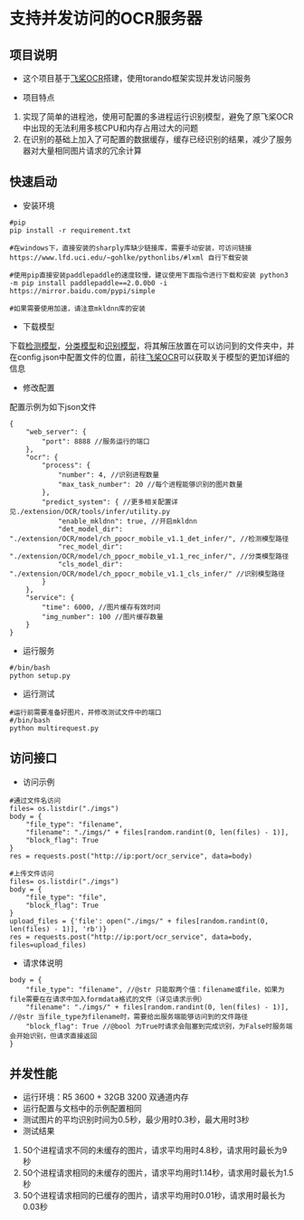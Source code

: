 # 支持并发访问的OCR服务器

## 项目说明

* 这个项目基于[飞桨OCR](https://github.com/PaddlePaddle/PaddleOCR)搭建，使用torando框架实现并发访问服务

* 项目特点
1. 实现了简单的进程池，使用可配置的多进程运行识别模型，避免了原飞桨OCR中出现的无法利用多核CPU和内存占用过大的问题
2. 在识别的基础上加入了可配置的数据缓存，缓存已经识别的结果，减少了服务器对大量相同图片请求的冗余计算

## 快速启动
* 安装环境
```
#pip
pip install -r requirement.txt

#在windows下，直接安装的sharply库缺少链接库，需要手动安装，可访问链接 https://www.lfd.uci.edu/~gohlke/pythonlibs/#lxml 自行下载安装

#使用pip直接安装paddlepaddle的速度较慢，建议使用下面指令进行下载和安装 python3 -m pip install paddlepaddle==2.0.0b0 -i https://mirror.baidu.com/pypi/simple

#如果需要使用加速，请注意mkldnn库的安装
```
* 下载模型

下载[检测模型](https://paddleocr.bj.bcebos.com/20-09-22/mobile/det/ch_ppocr_mobile_v1.1_det_infer.tar)，[分类模型](https://paddleocr.bj.bcebos.com/20-09-22/cls/ch_ppocr_mobile_v1.1_cls_infer.tar)和[识别模型](https://paddleocr.bj.bcebos.com/20-09-22/mobile/rec/ch_ppocr_mobile_v1.1_rec_infer.tar)，将其解压放置在可以访问到的文件夹中，并在config.json中配置文件的位置，前往[飞桨OCR](https://github.com/PaddlePaddle/PaddleOCR)可以获取关于模型的更加详细的信息

* 修改配置

配置示例为如下json文件
```
{
    "web_server": {
        "port": 8888 //服务运行的端口
    },
    "ocr": {
        "process": {
            "number": 4, //识别进程数量
            "max_task_number": 20 //每个进程能够识别的图片数量
        },
        "predict_system": { //更多相关配置详见./extension/OCR/tools/infer/utility.py
            "enable_mkldnn": true, //开启mkldnn
            "det_model_dir": "./extension/OCR/model/ch_ppocr_mobile_v1.1_det_infer/", //检测模型路径
            "rec_model_dir": "./extension/OCR/model/ch_ppocr_mobile_v1.1_rec_infer/", //分类模型路径
            "cls_model_dir": "./extension/OCR/model/ch_ppocr_mobile_v1.1_cls_infer/" //识别模型路径
        }
    },
    "service": {
        "time": 6000, //图片缓存有效时间
        "img_number": 100 //图片缓存数量
    }
}
```

* 运行服务

```
#/bin/bash
python setup.py
```

* 运行测试

```
#运行前需要准备好图片，并修改测试文件中的端口
#/bin/bash
python multirequest.py
```
## 访问接口

* 访问示例
```
#通过文件名访问
files= os.listdir("./imgs")
body = {
    "file_type": "filename",
    "filename": "./imgs/" + files[random.randint(0, len(files) - 1)],
    "block_flag": True
}
res = requests.post("http://ip:port/ocr_service", data=body)

#上传文件访问
files= os.listdir("./imgs")
body = {
    "file_type": "file",
    "block_flag": True
}
upload_files = {'file': open("./imgs/" + files[random.randint(0, len(files) - 1)], 'rb')}
res = requests.post("http://ip:port/ocr_service", data=body, files=upload_files)
```
* 请求体说明
```
body = {
    "file_type": "filename", //@str 只能取两个值：filename或file，如果为file需要在在请求中加入formdata格式的文件（详见请求示例）
    "filename": "./imgs/" + files[random.randint(0, len(files) - 1)], //@str 当file_type为filename时，需要给出服务端能够访问到的文件路径
    "block_flag": True //@bool 为True时请求会阻塞到完成识别，为False时服务端会开始识别，但请求直接返回
}
```

## 并发性能
* 运行环境：R5 3600 + 32GB 3200 双通道内存
* 运行配置与文档中的示例配置相同
* 测试图片的平均识别时间为0.5秒，最少用时0.3秒，最大用时3秒
* 测试结果
1. 50个进程请求不同的未缓存的图片，请求平均用时4.8秒，请求用时最长为9秒
2. 50个进程请求相同的未缓存的图片，请求平均用时1.14秒，请求用时最长为1.5秒
3. 50个进程请求相同的已缓存的图片，请求平均用时0.01秒，请求用时最长为0.03秒